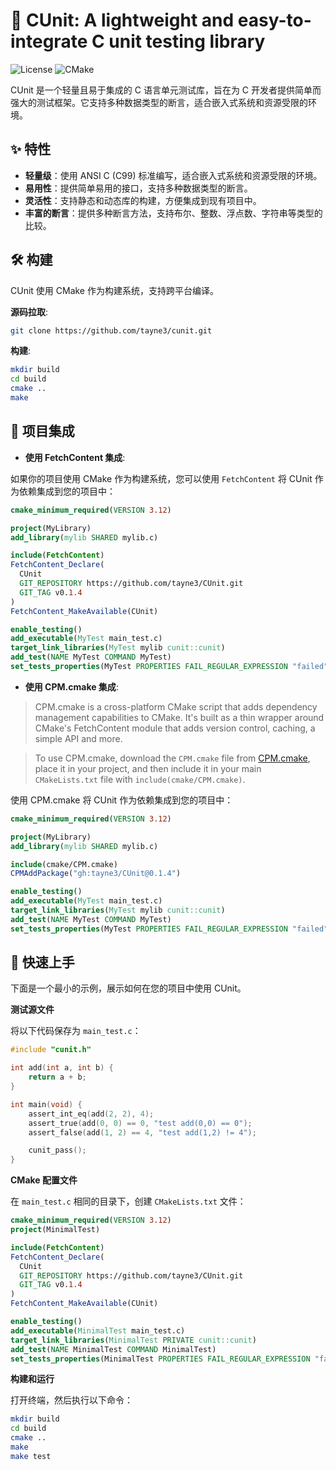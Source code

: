 # 🧪 CUnit: A lightweight and easy-to-integrate C unit testing library

![License](https://img.shields.io/badge/license-MIT-blue.svg)
![CMake](https://img.shields.io/badge/CMake-3.12%2B-brightgreen)

CUnit 是一个轻量且易于集成的 C 语言单元测试库，旨在为 C 开发者提供简单而强大的测试框架。它支持多种数据类型的断言，适合嵌入式系统和资源受限的环境。

## ✨ 特性

- **轻量级**：使用 ANSI C (C99) 标准编写，适合嵌入式系统和资源受限的环境。
- **易用性**：提供简单易用的接口，支持多种数据类型的断言。
- **灵活性**：支持静态和动态库的构建，方便集成到现有项目中。
- **丰富的断言**：提供多种断言方法，支持布尔、整数、浮点数、字符串等类型的比较。

## 🛠️ 构建

CUnit 使用 CMake 作为构建系统，支持跨平台编译。

**源码拉取**:

```sh
git clone https://github.com/tayne3/cunit.git
```

**构建**:

```sh
mkdir build
cd build
cmake ..
make
```

## 🔗 项目集成

- **使用 FetchContent 集成**:

如果你的项目使用 CMake 作为构建系统，您可以使用 `FetchContent` 将 CUnit 作为依赖集成到您的项目中：

```cmake
cmake_minimum_required(VERSION 3.12)

project(MyLibrary)
add_library(mylib SHARED mylib.c)

include(FetchContent)
FetchContent_Declare(
  CUnit
  GIT_REPOSITORY https://github.com/tayne3/CUnit.git
  GIT_TAG v0.1.4
)
FetchContent_MakeAvailable(CUnit)

enable_testing()
add_executable(MyTest main_test.c)
target_link_libraries(MyTest mylib cunit::cunit)
add_test(NAME MyTest COMMAND MyTest)
set_tests_properties(MyTest PROPERTIES FAIL_REGULAR_EXPRESSION "failed")
```

- **使用 CPM.cmake 集成**:

> CPM.cmake is a cross-platform CMake script that adds dependency management capabilities to CMake. It's built as a thin wrapper around CMake's FetchContent module that adds version control, caching, a simple API and more.

> To use CPM.cmake, download the `CPM.cmake` file from [CPM.cmake](https://github.com/cpm-cmake/CPM.cmake/releases/latest), place it in your project, and then include it in your main `CMakeLists.txt` file with `include(cmake/CPM.cmake)`.

使用 CPM.cmake 将 CUnit 作为依赖集成到您的项目中：

```cmake
cmake_minimum_required(VERSION 3.12)

project(MyLibrary)
add_library(mylib SHARED mylib.c)

include(cmake/CPM.cmake)
CPMAddPackage("gh:tayne3/CUnit@0.1.4")

enable_testing()
add_executable(MyTest main_test.c)
target_link_libraries(MyTest mylib cunit::cunit)
add_test(NAME MyTest COMMAND MyTest)
set_tests_properties(MyTest PROPERTIES FAIL_REGULAR_EXPRESSION "failed")
```

## 🚀 快速上手

下面是一个最小的示例，展示如何在您的项目中使用 CUnit。

**测试源文件**

将以下代码保存为 `main_test.c`：

```c
#include "cunit.h"

int add(int a, int b) {
    return a + b;
}

int main(void) {
    assert_int_eq(add(2, 2), 4);
    assert_true(add(0, 0) == 0, "test add(0,0) == 0");
    assert_false(add(1, 2) == 4, "test add(1,2) != 4");

    cunit_pass();
}
```

**CMake 配置文件**

在 `main_test.c` 相同的目录下，创建 `CMakeLists.txt` 文件：

```cmake
cmake_minimum_required(VERSION 3.12)
project(MinimalTest)

include(FetchContent)
FetchContent_Declare(
  CUnit
  GIT_REPOSITORY https://github.com/tayne3/CUnit.git
  GIT_TAG v0.1.4
)
FetchContent_MakeAvailable(CUnit)

enable_testing()
add_executable(MinimalTest main_test.c)
target_link_libraries(MinimalTest PRIVATE cunit::cunit)
add_test(NAME MinimalTest COMMAND MinimalTest)
set_tests_properties(MinimalTest PROPERTIES FAIL_REGULAR_EXPRESSION "failed")
```

**构建和运行**

打开终端，然后执行以下命令：

```sh
mkdir build
cd build
cmake ..
make
make test
```
